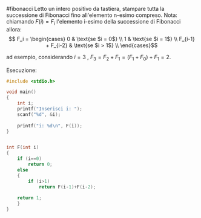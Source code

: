 #fibonacci 
Letto un intero positivo da tastiera, stampare tutta la successione di Fibonacci fino all'elemento n-esimo compreso.
Nota: chiamando $F(i)=F_i$ l'elemento i-esimo della successione di Fibonacci allora:
$$ F_i = \begin{cases} 0 & \text{se $i = 0$} \\ 1 & \text{se $i = 1$} \\ F_{i-1} + F_{i-2} & \text{se $i > 1$} \\ \end{cases}$$

ad esempio, considerando $i=3$ , $F_3 = F_2+F_1 = (F_1+F_0)+F_1 = 2$.

Esecuzione:
```c
#include <stdio.h>

void main()
{
    int i;
    printf("Inserisci i: ");
    scanf("%d", &i);
    
    printf("i: %d\n", F(i));
}


int F(int i)
{
    if (i==0)
        return 0;
    else
    {
        if (i>1)
            return F(i-1)+F(i-2);
            
    return 1;
    }
}
```
